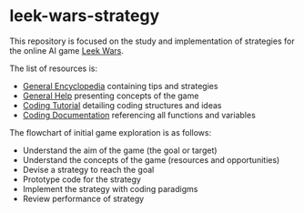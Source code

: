 # leek-wars-strategy

This repository is focused on the study and implementation of strategies for the online AI game [Leek Wars](https://leekwars.com/).

The list of resources is:
* [General Encyclopedia](https://leekwars.com/help) containing tips and strategies
* [General Help](https://leekwars.com/help/general) presenting concepts of the game
* [Coding Tutorial](https://leekwars.com/help/tutorial) detailing coding structures and ideas
* [Coding Documentation](https://leekwars.com/help/documentation) referencing all functions and variables

The flowchart of initial game exploration is as follows:
* Understand the aim of the game (the goal or target)
* Understand the concepts of the game (resources and opportunities)
* Devise a strategy to reach the goal
* Prototype code for the strategy
* Implement the strategy with coding paradigms
* Review performance of strategy
